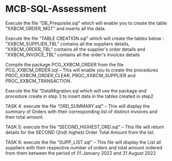 # MCB-SQL-Assessment

Execute the file “DB_Prequisite.sql” which will enable you to create the table “XXBCM_ORDER_MGT” and inserts all the data.

Execute the file “TABLE CREATION.sql” which will create the tables below : “XXBCM_SUPPLIER_TBL” contains all the suppliers details, “XXBCM_ORDER_TBL” contains all the supplier's order details and “XXBCM_INVOICE_TBL” contains all the order's invoices details

Compile the package PCG_XXBCM_ORDER from the file PCG_XXBCM_ORDER.sql – This will enable you to create the procedures PROC_XXBCM_ORDER_CLEAR, PROC_XXBCM_SUPPLIER and PROC_XXBCM_TRANSACTION.

Execute the file “DataMigration.sql which will use the package and procedure create in step 3 to insert data in the tables created in step2

TASK 4: execute the file “ORD_SUMMARY.sql” – This will display the summary of Orders with their corresponding list of distinct invoices and their total amount.

TASK 5: execute the file “SECOND_HIGHEST_ORD.sql” – This file will return details for the SECOND (2nd) highest Order Total Amount from the list.

TASK 6: execute the file “SUPP_LIST.sql” – This file will display the List all suppliers with their respective number of orders and total amount ordered from them between the period of 01 January 2022 and 31 August 2022

